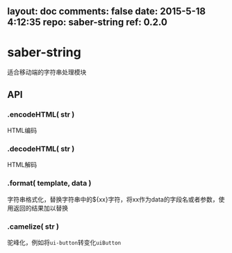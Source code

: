 layout: doc
comments: false
date: 2015-5-18 4:12:35
repo: saber-string
ref: 0.2.0
---

# saber-string

适合移动端的字符串处理模块

## API

### .encodeHTML( str )

HTML编码

### .decodeHTML( str )

HTML解码

### .format( template, data )

字符串格式化，替换字符串中的${xx}字符，将xx作为data的字段名或者参数，使用返回的结果加以替换

### .camelize( str )

驼峰化，例如将`ui-button`转变化`uiButton`
